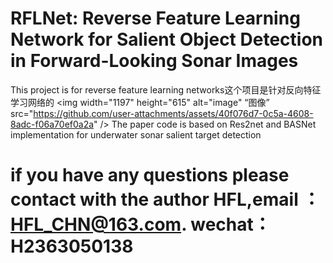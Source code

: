 # RFLNet: Reverse Feature Learning Network for Salient Object Detection in Forward-Looking Sonar Images
This project is for reverse feature learning networks这个项目是针对反向特征学习网络的
<img width="1197" height="615" alt="image"   “图像” src="https://github.com/user-attachments/assets/40f076d7-0c5a-4608-8adc-f06a70ef0a2a" />
The paper code is based on Res2net and BASNet implementation for underwater sonar salient target detection
# if you have any questions please contact with the author HFL,email ：HFL_CHN@163.com. wechat：H2363050138
